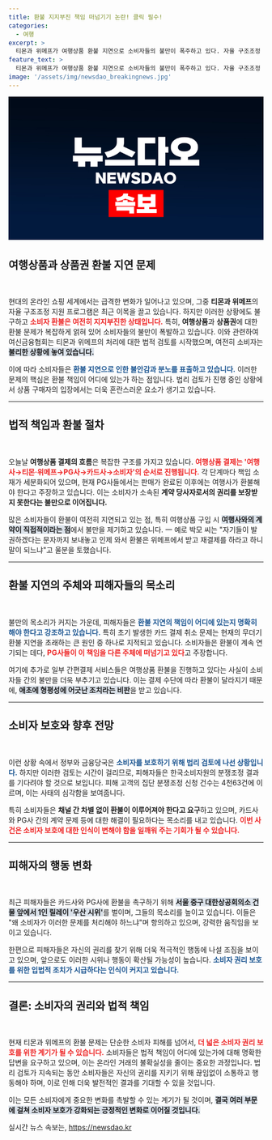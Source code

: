 ```yaml
---
title: 환불 지지부진 책임 떠넘기기 논란! 클릭 필수!
categories:
  - 여행
excerpt: >
  티몬과 위메프가 여행상품 환불 지연으로 소비자들의 불만이 폭주하고 있다. 자율 구조조정 속에서도 법적 책임 논의가 이어지며, 피해자들은 4천 건이 넘는 분쟁조정을 신청했다. 왜 우리가 책임져야 하냐며 1인 시위를 하는 상황에서, 환불 희비가 엇갈리고 있다.
feature_text: >
  티몬과 위메프가 여행상품 환불 지연으로 소비자들의 불만이 폭주하고 있다. 자율 구조조정 속에서도 법적 책임 논의가 이어지며, 피해자들은 4천 건이 넘는 분쟁조정을 신청했다. 왜 우리가 책임져야 하냐며 1인 시위를 하는 상황에서, 환불 희비가 엇갈리고 있다.
image: '/assets/img/newsdao_breakingnews.jpg'
---
```


<p><img src="/assets/img/newsdao_breakingnews.jpg" alt="ontimetimes 속보" /></p>

<h2 data-ke-size="size26">여행상품과 상품권 환불 지연 문제</h2>

<p data-ke-size="size16">&nbsp;</p>

<p>현대의 온라인 쇼핑 세계에서는 급격한 변화가 일어나고 있으며, 그중 <strong>티몬과 위메프</strong>의 자율 구조조정 지원 프로그램은 최근 이목을 끌고 있습니다. 하지만 이러한 상황에도 불구하고 <b><span style="color: #ee2323;">소비자 환불은 여전히 지지부진한 상태입니다.</span></b> 특히, <strong>여행상품</strong>과 <strong>상품권</strong>에 대한 환불 문제가 복잡하게 얽혀 있어 소비자들의 불만이 폭발하고 있습니다. 이와 관련하여 여신금융협회는 티몬과 위메프의 처리에 대한 법적 검토를 시작했으며, 여전히 소비자는 <b><span style="background-color: #21538527;">불리한 상황에 놓여 있습니다.</span></b>  </p>

<p>이에 따라 소비자들은 <b><span style="color: #1a5490;">환불 지연으로 인한 불안감과 분노를 표출하고 있습니다.</span></b> 이러한 문제의 핵심은 환불 책임이 어디에 있는가 하는 점입니다. 법리 검토가 진행 중인 상황에서 상품 구매자의 입장에서는 더욱 혼란스러운 요소가 생기고 있습니다.</p>

<hr>

<h2 data-ke-size="size26">법적 책임과 환불 절차</h2>

<p data-ke-size="size16">&nbsp;</p>

<p>오늘날 <strong>여행상품 결제의 흐름</strong>은 복잡한 구조를 가지고 있습니다. <b><span style="color: #ee2323;">여행상품 결제는 '여행사→티몬·위메프→PG사→카드사→소비자'의 순서로 진행됩니다.</span></b> 각 단계마다 책임 소재가 세분화되어 있으며, 현재 PG사들에서는 판매가 완료된 이후에는 여행사가 환불해야 한다고 주장하고 있습니다. 이는 소비자가 소속된 <strong>계약 당사자로서의 권리를 보장받지 못한다는 불만으로 이어집니다.</strong> </p>

<p>많은 소비자들이 환불이 여전히 지연되고 있는 점, 특히 여행상품 구입 시 <b><span style="background-color: #21538527;">여행사와의 계약이 직접적이라는 점</span></b>에서 불만을 제기하고 있습니다. 一 예로 박모 씨는 "자기들이 발권하겠다는 문자까지 보내놓고 인제 와서 환불은 위메프에서 받고 재결제를 하라고 하니 말이 되느냐"고 울분을 토했습니다.</p>

<hr>

<h2 data-ke-size="size26">환불 지연의 주체와 피해자들의 목소리</h2>

<p data-ke-size="size16">&nbsp;</p>

<p>불만의 목소리가 커지는 가운데, 피해자들은 <b><span style="color: #1a5490;">환불 지연의 책임이 어디에 있는지 명확히 해야 한다고 강조하고 있습니다.</span></b> 특히 초기 발생한 카드 결제 취소 문제는 현재의 무더기 환불 지연을 초래하는 큰 원인 중 하나로 지적되고 있습니다. 소비자들은 환불이 계속 연기되는 데다, <b><span style="color: #ee2323;">PG사들이 이 책임을 다른 주체에 떠넘기고 있다</span></b>고 주장합니다.</p>

<p>여기에 추가로 일부 간편결제 서비스들은 여행상품 환불을 진행하고 있다는 사실이 소비자들 간의 불만을 더욱 부추기고 있습니다. 이는 결제 수단에 따라 환불이 달라지기 때문에, <b><span style="background-color: #21538527;">애초에 형평성에 어긋난 조치라는 비판</span></b>을 받고 있습니다.</p>

<hr>

<h2 data-ke-size="size26">소비자 보호와 향후 전망</h2>

<p data-ke-size="size16">&nbsp;</p>

<p>이런 상황 속에서 정부와 금융당국은 <b><span style="color: #1a5490;">소비자를 보호하기 위해 법리 검토에 나선 상황입니다.</span></b> 하지만 이러한 검토는 시간이 걸리므로, 피해자들은 한국소비자원의 분쟁조정 결과를 기다려야 할 것으로 보입니다. 피해 고객의 집단 분쟁조정 신청 건수는 4천63건에 이르며, 이는 사태의 심각함을 보여줍니다.</p>

<p>특히 소비자들은 <strong>채널 간 차별 없이 환불이 이루어져야 한다고 요구</strong>하고 있으며, 카드사와 PG사 간의 계약 문제 등에 대한 해결이 필요하다는 목소리를 내고 있습니다. <b><span style="color: #ee2323;">이번 사건은 소비자 보호에 대한 인식이 변해야 함을 일깨워 주는 기회가 될 수 있습니다.</span></b></p>

<hr>

<h2 data-ke-size="size26">피해자의 행동 변화</h2>

<p data-ke-size="size16">&nbsp;</p>

<p>최근 피해자들은 카드사와 PG사에 환불을 촉구하기 위해 <b><span style="background-color: #21538527;">서울 중구 대한상공회의소 건물 앞에서 1인 릴레이 '우산 시위'</span></b>를 벌이며, 그들의 목소리를 높이고 있습니다. 이들은 "왜 소비자가 이러한 문제를 처리해야 하느냐"며 항의하고 있으며, 강력한 움직임을 보이고 있습니다.</p>

<p>한편으로 피해자들은 자신의 권리를 찾기 위해 더욱 적극적인 행동에 나설 조짐을 보이고 있으며, 앞으로도 이러한 시위나 행동이 확산될 가능성이 높습니다. <b><span style="color: #1a5490;">소비자 권리 보호를 위한 입법적 조치가 시급하다는 인식이 커지고 있습니다.</span></b></p>

<hr>

<h2 data-ke-size="size26">결론: 소비자의 권리와 법적 책임</h2>

<p data-ke-size="size16">&nbsp;</p>

<p>현재 티몬과 위메프의 환불 문제는 단순한 소비자 피해를 넘어서, <b><span style="color: #ee2323;">더 넓은 소비자 권리 보호를 위한 계기가 될 수 있습니다.</span></b> 소비자들은 법적 책임이 어디에 있는가에 대해 명확한 답변을 요구하고 있으며, 이는 온라인 거래의 불확실성을 줄이는 중요한 과정입니다. 법리 검토가 지속되는 동안 소비자들은 자신의 권리를 지키기 위해 끊임없이 소통하고 행동해야 하며, 이로 인해 더욱 발전적인 결과를 기대할 수 있을 것입니다. </p>

<p>이는 모든 소비자에게 중요한 변화를 촉발할 수 있는 계기가 될 것이며, <b><span style="background-color: #21538527;">결국 여러 부문에 걸쳐 소비자 보호가 강화되는 긍정적인 변화로 이어질 것입니다.</span></b></p>
실시간 뉴스 속보는, <a href="https://newsdao.kr" rel="dofollow">https://newsdao.kr</a>


